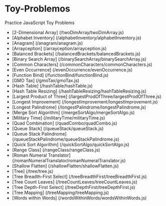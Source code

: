 # Toy-Problemos
Practice JavaScript Toy Problems

* [2-Dimensional Array] (/twoDimArray/twoDimArray.js)
* [Alphabet Inventory] (/alphabetInventory/alphabetInventory.js)
* [Anagram] (/anagram/anagram.js)
* [Arrayception] (/arrayception/arrayception.js)
* [Balanced Brackets] (/balancedBrackets/balancedBrackets.js)
* [Binary Search Array] (/binarySearchArray/binarySearchArray.js)
* [Common Characters] (/commonCharacters/commonCharacters.js)
* [Even Occurrence] (/evenOccurrence/evenOccurrence.js)
* [Function Bind] (/functionBind/functionBind.js)
* [GMO Tax] (/gmoTax/gmoTax.js)
* [Hash Table] (/hashTable/hashTable.js)
* [Hash Table Resizing] (/hashTableResizing/hashTableResizing.js)
* [Largest Product of Three] (/largestProdOfThree/largestProdOfThree.js)
* [Longest Improvement] (/longestImprovement/longestImprovement.js)
* [Longest Palindrome] (/longestPalindrome/longestPalindrome.js)
* [Merge Sort Algorithm] (/mergeSortAlgo/mergeSortAlgo.js)
* [Military Time] (/militaryTime/militaryTime.js)
* [Quad Combination] (/quadCombo/quadCombo.js)
* [Queue Stack] (/queueStack/queueStack.js)
* [Queue Stack Palindrome] (/queueStackPalindrome/queueStackPalindrome.js)
* [Quick Sort Algorithm] (/quickSortAlgo/quickSortAlgo.js)
* [Range Class] (/rangeClass/rangeClass.js)
* [Roman Numeral Translator] (/romanNumeralTranslator/romanNumeralTranslator.js)
* [Shallow Flatten] (/shallowFlatten/shallowFlatten.js)
* [Tree] (/tree/tree.js)
* [Tree Breadth-First Select] (/treeBreadthFirst/treeBreadthFirst.js)
* [Tree Count Leaves] (/treeCountLeaves/treeCountLeaves.js)
* [Tree Depth-First Select] (/treeDepthFirst/treeDepthFirst.js)
* [Tree Mapping] (/treeMapping/treeMapping.js)
* [Words within Words] (/wordsWithinWords/wordsWithinWords.js)
